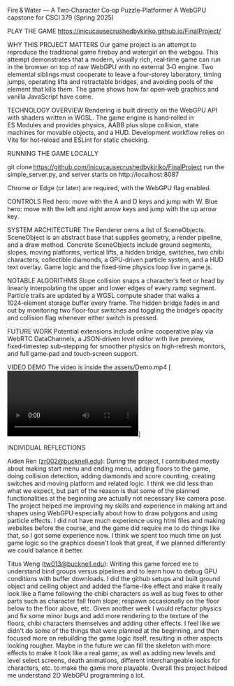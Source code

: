 Fire & Water — A Two‑Character Co‑op Puzzle‑Platformer
A WebGPU capstone for CSCI 379 (Spring 2025)

PLAY THE GAME
https://inicucausecrushedbykiriko.github.io/FinalProject/

WHY THIS PROJECT MATTERS
Our game project is an attempt to reproduce the traditional game fireboy and watergirl on the webgpu. This attempt demonstrates that a modern, visually rich, real‑time game can run in the browser on top of raw WebGPU with no external 3‑D engine. Two elemental siblings must cooperate to leave a four‑storey laboratory, timing jumps, operating lifts and retractable bridges, and avoiding pools of the element that kills them. The game shows how far open‑web graphics and vanilla JavaScript have come.

TECHNOLOGY OVERVIEW
Rendering is built directly on the WebGPU API with shaders written in WGSL.
The game engine is hand‑rolled in ES Modules and provides physics, AABB plus slope collision, state machines for movable objects, and a HUD.
Development workflow relies on Vite for hot‑reload and ESLint for static checking.

RUNNING THE GAME LOCALLY

git clone https://github.com/inicucausecrushedbykiriko/FinalProject
run the simple_server.py, and server starts on http://localhost:8087

Chrome or Edge (or later) are required, with the WebGPU flag enabled.

CONTROLS
Red hero: move with the A and D keys and jump with W.
Blue hero: move with the left and right arrow keys and jump with the up arrow key.

SYSTEM ARCHITECTURE
The Renderer owns a list of SceneObjects. SceneObject is an abstract base that supplies geometry, a render pipeline, and a draw method. Concrete SceneObjects include ground segments, slopes, moving platforms, vertical lifts, a hidden bridge, switches, two chibi characters, collectible diamonds, a GPU‑driven particle system, and a HUD text overlay. Game logic and the fixed‑time physics loop live in game.js.

NOTABLE ALGORITHMS
Slope collision snaps a character’s feet or head by linearly interpolating the upper and lower edges of every ramp segment.
Particle trails are updated by a WGSL compute shader that walks a 1024‑element storage buffer every frame.
The hidden bridge fades in and out by monitoring two floor‑four switches and toggling the bridge’s opacity and collision flag whenever either switch is pressed.

FUTURE WORK
Potential extensions include online cooperative play via WebRTC DataChannels, a JSON‑driven level editor with live preview, fixed‑timestep sub‑stepping for smoother physics on high‑refresh monitors, and full game‑pad and touch‑screen support.

VIDEO DEMO
The video is inside the assets/Demo.mp4
[![Watch the video](https://raw.githubusercontent.com/inicucausecrushedbykiriko/FinalProject/main/FinalProject/assets/Demo.mp4)]


INDIVIDUAL REFLECTIONS

Aiden Ren (zr002@bucknell.edu):
During the project, I contributed mostly about making start menu and ending menu, adding floors to the game, doing collision detection, adding diamonds and score counting, creating switches and moving platform and related logic. I think we did less than what we expect, but part of the reason is that some of the planned functionalities at the beginning are actually not necessary like camera pose. The project helped me improving my skills and experience in making art and shapes using WebGPU especially about how to draw polygons and using particle effects. I did not have much experience using html files and making websites before the course, and the game did require me to do things like that, so I got some experience now. I think we spent too much time on just game logic so the graphics doesn't look that great, if we planned differently we could balance it better.

Titus Weng (tw013@bucknell.edu):
Writing this game forced me to understand bind groups versus pipelines and to learn how to debug GPU conditions with buffer downloads. I did the github setups and built ground object and ceiling object and added the flame-like effect and make it really look like a flame following the chibi characters as well as bug fixes to other parts such as character fall from slope; respawn occasionally on the floor below to the floor above, etc. Given another week I would refactor physics and fix some minor bugs and add more rendering to the texture of the floors, chibi characters themselves and adding other effects. I feel like we didn't do some of the things that were planned at the beginning, and then focused more on rebuilding the game logic itself, resulting in other aspects looking rougher. Maybe in the future we can fill the skeleton with more effects to make it look like a real game, as well as adding new levels and level select screens, death animations, different interchangeable looks for characters, etc. to make the game more playable. Overall this project helped me understand 2D WebGPU programming a lot. 